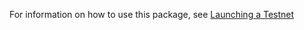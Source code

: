 For information on how to use this package, see [Launching a Testnet](https://developers.cardano.org/docs/get-started/cardano-testnet)
